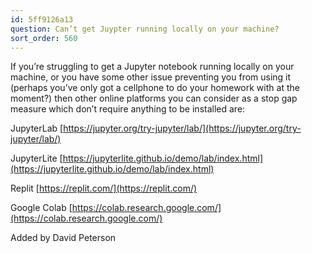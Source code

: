 ```yaml
---
id: 5ff9126a13
question: Can’t get Juypter running locally on your machine?
sort_order: 560
---
```


If you’re struggling to get a Jupyter notebook running locally on your machine, or you have some other issue preventing you from using it (perhaps you’ve only got a cellphone to do your homework with at the moment?) then other online platforms you can consider as a stop gap measure which don’t require anything to be installed are:

JupyterLab [https://jupyter.org/try-jupyter/lab/](https://jupyter.org/try-jupyter/lab/)

JupyterLite [https://jupyterlite.github.io/demo/lab/index.html](https://jupyterlite.github.io/demo/lab/index.html)

Replit [https://replit.com/](https://replit.com/)

Google Colab [https://colab.research.google.com/](https://colab.research.google.com/)

Added by David Peterson

